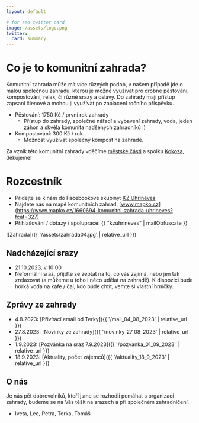 ```yaml
---
layout: default

# for seo twitter card
image: /assets/logo.png
twitter:
  card: summary
---
```


# Co je to komunitní zahrada?

Komunitní zahrada může mít více různých podob, v našem případě jde o malou společnou zahradu, kterou je možné využívat pro drobné pěstování, kompostování, relax, či různé srazy a oslavy. Do zahrady mají přístup zapsaní členové a mohou ji využívat po zaplacení ročního příspěvku.

- Pěstování: 1750 Kč / první rok zahrady
  - Přístup do zahrady, společné nářadí a vybavení zahrady, voda, jeden záhon a skvělá komunita nadšených zahradníků :)
- Kompostování: 300 Kč / rok
  - Možnost využívat společný kompost na zahradě.

Za vznik této komunitní zahrady vděčíme [městské části](https://www.praha22.cz/zpravy/zivotni-prostredi/komunitni-zahrada-uhrineves-v-prostoru-za-radnici-anketa-6202cs.html) a spolku [Kokoza](https://kokoza.cz/), děkujeme!

# Rozcestník

- Přidejte se k nám do Facebookové skupiny: [KZ&nbsp;Uhříněves](https://www.facebook.com/groups/3586237255032092/)
- Najdete nás na mapě komunitních zahrad: [www.mapko.cz](https://www.mapko.cz/1660694-komunitni-zahrada-uhrineves?fcat=327)
- Přihlašování / dotazy / spolupráce: {{ "kzuhrineves" | mailObfuscate }}

![Zahrada]({{ '/assets/zahrada04.jpg' | relative_url }})

## Nadcházející srazy

- 21.10.2023, v 10:00
- Neformální sraz, přijďte se zeptat na to, co vás zajímá, nebo jen tak zrelaxovat (a můžeme u toho i něco udělat na zahradě). K dispozici bude horká voda na kafe / čaj, kdo bude chtít, vemte si vlastní hrníčky.

## Zprávy ze zahrady

- 4.8.2023: [Přivítací email od Terky]({{ '/mail_04_08_2023' | relative_url }})
- 27.8.2023: [Novinky ze zahrady]({{ '/novinky_27_08_2023' | relative_url }})
- 1.9.2023: [Pozvánka na sraz 7.9.2023]({{ '/pozvanka_01_09_2023' | relative_url }})
- 18.9.2023: [Aktuality, počet zájemců]({{ '/aktuality_18_9_2023' | relative_url }})

## O nás

Je nás pět dobrovolníků, kteří jsme se rozhodli pomáhat s organizací zahrady, budeme se na Vás těšit na srazech a při společném zahradničení.

- Iveta, Lee, Petra, Terka, Tomáš
